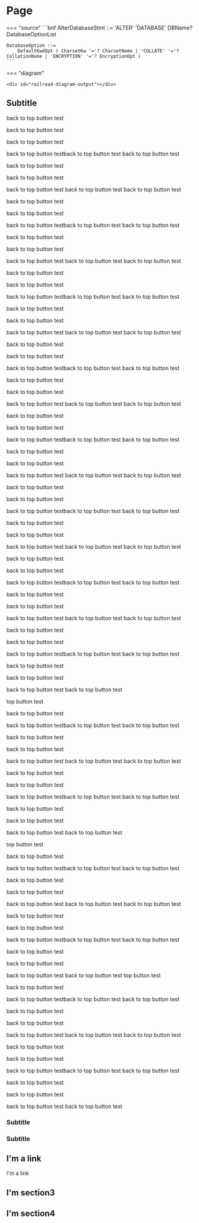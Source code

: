 <!-- 隐藏单个目录下面的左侧导航栏和右侧文档目录---
hide:
  - navigation
  - toc
--- -->

# Page 

=== "source"
    ```bnf
    AlterDatabaseStmt ::=
        'ALTER' 'DATABASE' DBName? DatabaseOptionList

    DatabaseOption ::=
        DefaultKwdOpt ( CharsetKw '='? CharsetName | 'COLLATE' '='? CollationName | 'ENCRYPTION' '='? EncryptionOpt )    
    ```
=== "diagram"

    <div id="railroad-diagram-output"></div>

## Subtitle

back to top button test

back to top button test


back to top button test


back to top button testback to top button test
back to top button test

back to top button test


back to top button test


back to top button test
back to top button test
back to top button test

back to top button test


back to top button test


back to top button testback to top button test
back to top button test

back to top button test


back to top button test


back to top button test
back to top button test
back to top button test

back to top button test


back to top button test


back to top button testback to top button test
back to top button test

back to top button test


back to top button test


back to top button test
back to top button test
back to top button test

back to top button test


back to top button test


back to top button testback to top button test
back to top button test

back to top button test


back to top button test


back to top button test
back to top button test
back to top button test

back to top button test


back to top button test


back to top button testback to top button test
back to top button test

back to top button test


back to top button test


back to top button test
back to top button test
back to top button test

back to top button test


back to top button test


back to top button testback to top button test
back to top button test

back to top button test


back to top button test


back to top button test
back to top button test
back to top button test

back to top button test


back to top button test


back to top button testback to top button test
back to top button test

back to top button test


back to top button test


back to top button test
back to top button test
back to top button test

back to top button test


back to top button test


back to top button testback to top button test
back to top button test

back to top button test


back to top button test


back to top button test
back to top button test

top button test


back to top button test


back to top button testback to top button test
back to top button test

back to top button test


back to top button test


back to top button test
back to top button test
back to top button test

back to top button test


back to top button test


back to top button testback to top button test
back to top button test

back to top button test


back to top button test


back to top button test
back to top button test

top button test


back to top button test


back to top button testback to top button test
back to top button test

back to top button test


back to top button test


back to top button test
back to top button test
back to top button test

back to top button test


back to top button test


back to top button testback to top button test
back to top button test

back to top button test


back to top button test


back to top button test
back to top button test
top button test


back to top button test


back to top button testback to top button test
back to top button test

back to top button test


back to top button test


back to top button test
back to top button test
back to top button test

back to top button test


back to top button test


back to top button testback to top button test
back to top button test

back to top button test


back to top button test


back to top button test
back to top button test

### Subtitle

### Subtitle

## I'm a link

I'm a link

## I'm section3

## I'm section4
